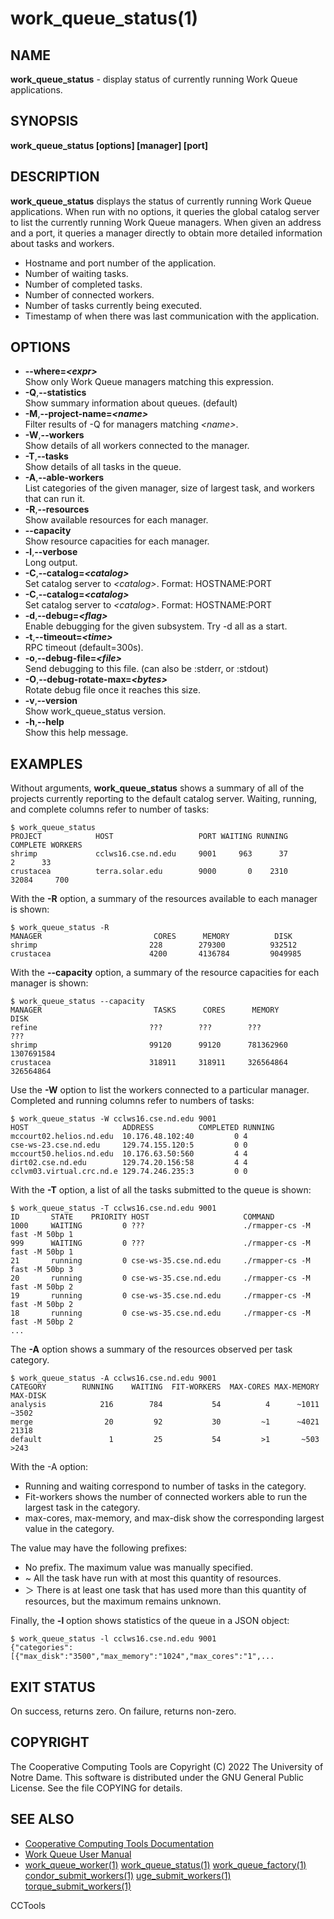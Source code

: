 






















# work_queue_status(1)

## NAME
**work_queue_status** - display status of currently running Work Queue applications.

## SYNOPSIS
**work_queue_status [options] [manager] [port]**

## DESCRIPTION

**work_queue_status** displays the status of currently running Work Queue applications.
When run with no options, it queries the global catalog server to list the currently running
Work Queue managers.  When given an address and a port, it queries a manager directly to obtain
more detailed information about tasks and workers.


- Hostname and port number of the application.
- Number of waiting tasks.
- Number of completed tasks.
- Number of connected workers.
- Number of tasks currently being executed.
- Timestamp of when there was last communication with the application.


## OPTIONS

- **--where=_&lt;expr&gt;_**<br /> Show only Work Queue managers matching this expression.
- **-Q**,**--statistics**<br />Show summary information about queues. (default)
- **-M**,**--project-name=_&lt;name&gt;_**<br />Filter results of -Q for managers matching _&lt;name&gt;_.
- **-W**,**--workers**<br />Show details of all workers connected to the manager.
- **-T**,**--tasks**<br />Show details of all tasks in the queue.
- **-A**,**--able-workers**<br />List categories of the given manager, size of largest task, and workers that can run it.
- **-R**,**--resources**<br />Show available resources for each manager.
- **--capacity**<br />Show resource capacities for each manager.
- **-l**,**--verbose**<br />Long output.
- **-C**,**--catalog=_&lt;catalog&gt;_**<br />Set catalog server to _&lt;catalog&gt;_. Format: HOSTNAME:PORT
- **-C**,**--catalog=_&lt;catalog&gt;_**<br />Set catalog server to _&lt;catalog&gt;_. Format: HOSTNAME:PORT
- **-d**,**--debug=_&lt;flag&gt;_**<br />Enable debugging for the given subsystem. Try -d all as a start.
- **-t**,**--timeout=_&lt;time&gt;_**<br />RPC timeout (default=300s).
- **-o**,**--debug-file=_&lt;file&gt;_**<br />Send debugging to this file. (can also be :stderr, or :stdout)
- **-O**,**--debug-rotate-max=_&lt;bytes&gt;_**<br />Rotate debug file once it reaches this size.
- **-v**,**--version**<br />Show work_queue_status version.
- **-h**,**--help**<br />Show this help message.


## EXAMPLES

Without arguments, **work_queue_status** shows a summary of all of the
projects currently reporting to the default catalog server. Waiting, running,
and complete columns refer to number of tasks:

```
$ work_queue_status
PROJECT            HOST                   PORT WAITING RUNNING COMPLETE WORKERS
shrimp             cclws16.cse.nd.edu     9001     963      37        2      33
crustacea          terra.solar.edu        9000       0    2310    32084     700
```

With the **-R** option, a summary of the resources available to each manager is shown:

```
$ work_queue_status -R
MANAGER                         CORES      MEMORY          DISK
shrimp                         228        279300          932512
crustacea                      4200       4136784         9049985
```

With the **--capacity** option, a summary of the resource capacities for each manager is shown:

```
$ work_queue_status --capacity
MANAGER                         TASKS      CORES      MEMORY          DISK
refine                         ???        ???        ???             ???
shrimp                         99120      99120      781362960       1307691584
crustacea                      318911     318911     326564864       326564864
```

Use the **-W** option to list the workers connected to a particular manager.
Completed and running columns refer to numbers of tasks:

```
$ work_queue_status -W cclws16.cse.nd.edu 9001
HOST                     ADDRESS          COMPLETED RUNNING
mccourt02.helios.nd.edu  10.176.48.102:40         0 4
cse-ws-23.cse.nd.edu     129.74.155.120:5         0 0
mccourt50.helios.nd.edu  10.176.63.50:560         4 4
dirt02.cse.nd.edu        129.74.20.156:58         4 4
cclvm03.virtual.crc.nd.e 129.74.246.235:3         0 0
```

With the **-T** option, a list of all the tasks submitted to the queue is shown:

```
$ work_queue_status -T cclws16.cse.nd.edu 9001
ID       STATE    PRIORITY HOST                     COMMAND
1000     WAITING         0 ???                      ./rmapper-cs -M fast -M 50bp 1
999      WAITING         0 ???                      ./rmapper-cs -M fast -M 50bp 1
21       running         0 cse-ws-35.cse.nd.edu     ./rmapper-cs -M fast -M 50bp 3
20       running         0 cse-ws-35.cse.nd.edu     ./rmapper-cs -M fast -M 50bp 2
19       running         0 cse-ws-35.cse.nd.edu     ./rmapper-cs -M fast -M 50bp 2
18       running         0 cse-ws-35.cse.nd.edu     ./rmapper-cs -M fast -M 50bp 2
...
```


The **-A** option shows a summary of the resources observed per task
category.

```
$ work_queue_status -A cclws16.cse.nd.edu 9001
CATEGORY        RUNNING    WAITING  FIT-WORKERS  MAX-CORES MAX-MEMORY   MAX-DISK
analysis            216        784           54          4      ~1011      ~3502
merge                20         92           30         ~1      ~4021      21318
default               1         25           54         >1       ~503       >243
```

With the -A option:

- Running and waiting correspond to number of tasks in the category.
- Fit-workers shows the number of connected workers able to run the largest task in the category.
- max-cores, max-memory, and max-disk show the corresponding largest value in the category.


The value may have the following prefixes:

- No prefix. The maximum value was manually specified.
- ~ All the task have run with at most this quantity of resources.
- ＞ There is at least one task that has used more than this quantity of resources, but the maximum remains unknown.



Finally, the **-l** option shows statistics of the queue in a JSON object:

```
$ work_queue_status -l cclws16.cse.nd.edu 9001
{"categories":[{"max_disk":"3500","max_memory":"1024","max_cores":"1",...
```

## EXIT STATUS
On success, returns zero.  On failure, returns non-zero.

## COPYRIGHT

The Cooperative Computing Tools are Copyright (C) 2022 The University of Notre Dame.  This software is distributed under the GNU General Public License.  See the file COPYING for details.

## SEE ALSO


- [Cooperative Computing Tools Documentation]("../index.html")
- [Work Queue User Manual]("../workqueue.html")
- [work_queue_worker(1)](work_queue_worker.md) [work_queue_status(1)](work_queue_status.md) [work_queue_factory(1)](work_queue_factory.md) [condor_submit_workers(1)](condor_submit_workers.md) [uge_submit_workers(1)](uge_submit_workers.md) [torque_submit_workers(1)](torque_submit_workers.md) 


CCTools
